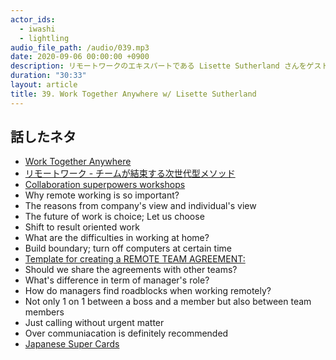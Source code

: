 ```yaml
---
actor_ids:
  - iwashi
  - lightling
audio_file_path: /audio/039.mp3
date: 2020-09-06 00:00:00 +0900
description: リモートワークのエキスパートである Lisette Sutherland さんをゲストに、リモートワークの重要性・難しさ・その対応方法・マネージャの役割などについて語っていただいたエピソードです。今回は英語収録です。
duration: "30:33"
layout: article
title: 39. Work Together Anywhere w/ Lisette Sutherland
---
```


## 話したネタ

- [Work Together Anywhere](https://amzn.to/323rFY1)
- [リモートワーク - チームが結束する次世代型メソッド](https://amzn.to/3bv9w8I)
- [Collaboration superpowers workshops](https://www.collaborationsuperpowers.com/schedule/)
- Why remote working is so important?
- The reasons from company's view and individual's view
- The future of work is choice; Let us choose
- Shift to result oriented work
- What are the difficulties in working at home?
- Build boundary; turn off computers at certain time
- [Template for creating a REMOTE TEAM AGREEMENT:](https://www.collaborationsuperpowers.com/wp-content/uploads/2018/05/Collaboration-Superpowers-RemoteTeamAgreement-INSTRUCTIONS-PDF.pdf)
- Should we share the agreements with other teams?
- What's difference in term of manager's role?
- How do managers find roadblocks when working remotely?
- Not only 1 on 1 between a boss and a member but also between team members
- Just calling without urgent matter
- Over communiacation is definitely recommended
- [Japanese Super Cards](https://fukabori.fm/materials/JapaneseSupercardsSampler.pdf)
